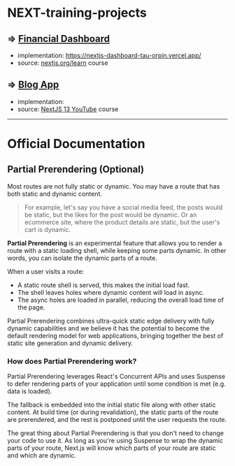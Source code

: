# NEXT-training-projects

## => [Financial Dashboard](https://github.com/SKindij/NEXT-training-projects/tree/main/financial-dashboard)

  - implementation: https://nextjs-dashboard-tau-orpin.vercel.app/
  - source: [nextjs.org/learn](https://nextjs.org/learn) course
    
## => [Blog App](https://github.com/SKindij/NEXT-training-projects/tree/main/blog-app)

  - implementation:
  - source: [NextJS 13 YouTube](https://www.youtube.com/playlist?list=PLiZoB8JBsdzlgeYHZDJ_orG0vy8JiEhKr) course


- - -

# Official Documentation

## Partial Prerendering (Optional)

Most routes are not fully static or dynamic. You may have a route that has both static and dynamic content. 

> For example, let's say you have a social media feed, the posts would be static, but the likes for the post would be dynamic. Or an ecommerce site, where the product details are static, but the user's cart is dynamic.

**Partial Prerendering** is an experimental feature that allows you to render a route with a static loading shell, while keeping some parts dynamic. In other words, you can isolate the dynamic parts of a route.

When a user visits a route:
+ A static route shell is served, this makes the initial load fast.
+ The shell leaves holes where dynamic content will load in async.
+ The async holes are loaded in parallel, reducing the overall load time of the page.

Partial Prerendering combines ultra-quick static edge delivery with fully dynamic capabilities and we believe it has the potential to become the default rendering model for web applications, bringing together the best of static site generation and dynamic delivery.

### How does Partial Prerendering work?

Partial Prerendering leverages React's Concurrent APIs and uses Suspense to defer rendering parts of your application until some condition is met (e.g. data is loaded).

The fallback is embedded into the initial static file along with other static content. At build time (or during revalidation), the static parts of the route are prerendered, and the rest is postponed until the user requests the route.

The great thing about Partial Prerendering is that you don't need to change your code to use it. As long as you're using Suspense to wrap the dynamic parts of your route, Next.js will know which parts of your route are static and which are dynamic.


